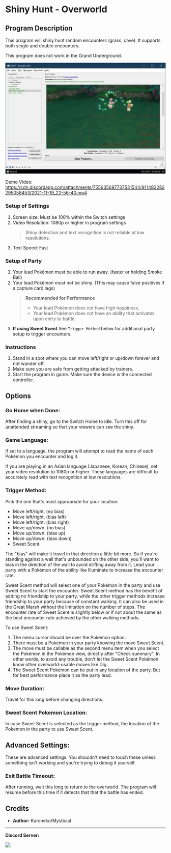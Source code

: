 # Shiny Hunt - Overworld

## Program Description

This program will shiny hunt random encounters (grass, cave). It supports both single and double encounters.

This program does not work in the Grand Underground.

<img src="images/ShinyHunt-Overworld-0.png">

Demo Video: https://cdn.discordapp.com/attachments/755635697737531544/911482282295058453/2021-11-19_22-56-40.mp4

### Setup of Settings

1. Screen size: Must be 100% within the Switch settings
2. Video Resolution: 1080p or higher in program settings
   > Shiny detection and text recognition is not reliable at low resolutions.
3. Text Speed: Fast

### Setup of Party
1. Your lead Pokémon must be able to run away. (faster or holding Smoke Ball)
2. Your lead Pokémon must not be shiny. (This may cause false positives if a capture card lags)
   > **Recommended for Performance**
   > - Your lead Pokémon does not have high happiness.
   > - Your lead Pokémon does not have an ability that activates upon entry to battle.
3. **If using Sweet Scent** See `Trigger Method` below for additional party setup to trigger encounters.


### Instructions

1. Stand in a spot where you can move left/right or up/down forever and not wander off.
2. Make sure you are safe from getting attacked by trainers.
3. Start the program in game. Make sure the device is the connected controller.


## Options


### Go Home when Done:

After finding a shiny, go to the Switch Home to idle. Turn this off for unattended streaming so that your viewers can see the shiny.


### Game Language:

If set to a language, the program will attempt to read the name of each Pokémon you encounter and log it.

If you are playing in an Asian language (Japanese, Korean, Chinese), set your video resolution to 1080p or higher. These languages are difficult to accurately read with text recognition at low resolutions.


### Trigger Method:

Pick the one that's most appropriate for your location:

- Move left/right. (no bias)
- Move left/right. (bias left)
- Move left/right. (bias right)
- Move up/down. (no bias)
- Move up/down. (bias up)
- Move up/down. (bias down)
- Sweet Scent.

The "bias" will make it travel in that direction a little bit more. So if you're standing against a wall that's unbounded on the other side, you'll want to bias in the direction of the wall to avoid drifting away from it. Lead your party with a Pokémon of the ability like Illuminate to increase the encounter rate.

Sweet Scent method will select one of your Pokémon in the party and use Sweet Scent to start the encounter. Sweet Scent method has the benefit of adding no friendship to your party, while the other trigger methods increase friendship to your party because of constant walking. It can also be used in the Great Marsh without the limitation on the number of steps. The encounter rate of Sweet Scent is slightly below or if not about the same as the best encounter rate achieved by the other walking methods.

To use Sweet Scent:

1. The menu cursor should be over the Pokémon option.
2. There must be a Pokémon in your party knowing the move Sweet Scent.
3. The move must be callable as the second menu item when you select the Pokémon in the Pokémon view, directly after "Check summary". In other words, to avoid any trouble, don't let the Sweet Scent Pokémon know other overworld-usable moves like Dig.
4. The Sweet Scent Pokémon can be put in any location of the party. But for best performance place it as the party lead.


### Move Duration:

Travel for this long before changing directions.

### Sweet Scent Pokemon Location:

In case Sweet Scent is selected as the trigger method, the location of the Pokemon in the party to use Sweet Scent.


## Advanced Settings:
These are advanced settings. You shouldn't need to touch these unless something isn't working and you're trying to debug it yourself.


### Exit Battle Timeout:

After running, wait this long to return to the overworld. The program will resume before this time if it detects that that the battle has ended.


## Credits

- **Author:** Kuroneko/Mysticial



<hr>

**Discord Server:** 

[<img src="https://canary.discordapp.com/api/guilds/695809740428673034/widget.png?style=banner2">](https://discord.gg/cQ4gWxN)




